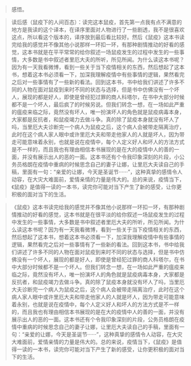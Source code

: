>感悟。

>读后感（鼠疫下的人间百态）：读完这本鼠疫，首先第一点我有点不满意的地方是我读的这个译本，在译序里面对人物进行了一些剧透，我不是很喜欢这点，所以看这个版本的，译序放到最后看比较好。然后《鼠疫》这本书读完给我的感觉并不像其他小说那样一环扣一环，有那种剧情推动的好看的感觉，这本书就是在平平常常的给你叙述一场鼠疫发生的过程中发生的一些事情，大多数是书中叙述者里厄大夫的所听，所见所闻。为什么读这本书呢？因为有一天我看微博，看到一些关于当下疫情相关的东西，然后想起了这本书，想着这本书必须看一下，加深我理解疫情中有些事情的逻辑，果然看完之后对一些事情有了一些新的看法。回到这本书，书中给我们讲述了许多不同的人物在面对鼠疫到来时不同的状态与选择，但是书中仿佛没有一个坏人，展现的都是好人，即使是曾经犯过罪的商人科塔尔，在书中大部分时候都不是一个坏人，最后疯了的时候另说。但我们转念一想，在一场如此严重的瘟疫来临之际，竟然没有坏人，唯一扮演坏人的角色就是鼠疫病毒本身，大家都是反抗者，和鼠疫竭力去做斗争。真的除了鼠疫本身就没有坏人了吗，当里厄大夫诊断完一个病人为鼠疫之后，这个病人会被带走隔离治疗，此时在这个病人家人眼中或许里厄大夫和带走他家人的人就是坏人，因为带走可能意味着永别，也就是说在疫情中，每个人定义好人和坏人的方法方式是不一样的，而且我也有理由相信本书展现的是在大的疫情中人的善的一面，并没有展示出人的恶的一面。这本书还有个令我印象深刻的片段，小公务员格朗在疫情中重病的时候思念自己的妻子让娜，让里厄大夫读自己的手稿，里面有一句：“亲爱的让娜，今天是圣诞节······”，这种真挚的感情令人动容，在大灾大难面前，爱情亲情的力量是伟大的。总的来说，疫情当下，《鼠疫》是值得一读的一本书，读完你可能对当下产生了新的感受，让你更积极的面对当下的生活。

>《鼠疫》这本书读完给我的感觉并不像其他小说那样一环扣一环，有那种剧情推动的好看的感觉，这本书就是在很平淡的给你叙述一场鼠疫发生的过程中发生的一些事情，大多数是书中叙述者里厄大夫的所听，所见所闻。为什么读这本书呢？因为有一天我看微博，看到一些关于当下疫情相关的东西，然后想起了这本书，想着这本书必须看一下，加深我理解疫情中有些事情的逻辑，果然看完之后对一些事情有了一些新的看法。回到这本书，书中给我们讲述了许多不同的人物在面对鼠疫到来时不同的状态与选择，但是书中仿佛没有一个坏人，展现的都是好人，即使是曾经犯过罪的商人科塔尔，在书中大部分时候都不是一个坏人。但我们转念一想，在一场如此严重的瘟疫来临之际，竟然没有坏人，唯一扮演坏人的角色就是鼠疫病毒本身，大家都是反抗者，和鼠疫竭力去做斗争。真的除了鼠疫本身就没有坏人了吗，当里厄大夫诊断完一个病人为鼠疫之后，这个病人会被带走隔离治疗，此时在这个病人家人眼中或许里厄大夫和带走他家人的人就是坏人，因为带走可能意味着永别，也就是说在疫情中，每个人定义好人和坏人的方法方式是不一样的，而且我也有理由相信本书展现的是在大的疫情中人的善的一面，并没有展示出人的恶的一面。这本书还有个令我印象深刻的片段，公务员格朗在疫情中重病的时候思念自己的妻子让娜，让里厄大夫读自己的手稿，里面有一句：“亲爱的让娜，今天是圣诞节······”，这种真挚的感情令人动容，在大灾大难面前，爱情亲情的力量是伟大的。总的来说，疫情当下，《鼠疫》是值得一读的一本书，读完你可能对当下产生了新的感受，让你更积极的面对当下的生活。
